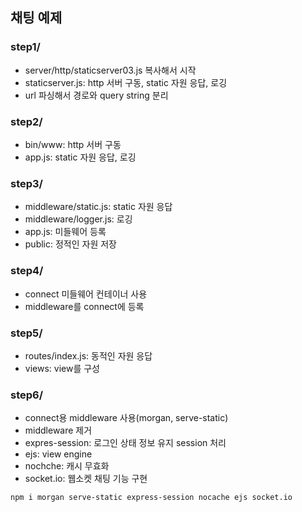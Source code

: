 ## 채팅 예제
### step1/
* server/http/staticserver03.js 복사해서 시작
* staticserver.js: http 서버 구동, static 자원 응답, 로깅
* url 파싱해서 경로와 query string 분리

### step2/
* bin/www: http 서버 구동
* app.js: static 자원 응답, 로깅

### step3/
* middleware/static.js: static 자원 응답
* middleware/logger.js: 로깅
* app.js: 미들웨어 등록
* public: 정적인 자원 저장

### step4/
* connect 미들웨어 컨테이너 사용
* middleware를 connect에 등록
### step5/
* routes/index.js: 동적인 자원 응답
* views: view를 구성

### step6/
* connect용 middleware 사용(morgan, serve-static)
* middleware 제거
* expres-session: 로그인 상태 정보 유지 session 처리
* ejs: view engine
* nochche: 캐시 무효화
* socket.io: 웹소켓 채팅 기능 구현
```
npm i morgan serve-static express-session nocache ejs socket.io
```
